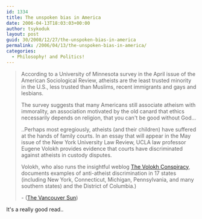 ```yaml
---
id: 1334
title: The unspoken bias in America
date: 2006-04-13T18:03:03+00:00
author: tsykoduk
layout: post
guid: 30/2008/12/27/the-unspoken-bias-in-america
permalink: /2006/04/13/the-unspoken-bias-in-america/
categories:
  - Philosophy! and Politics!
---
```

<blockquote>According to a University of Minnesota survey in the April issue of the American Sociological Review, atheists are the least trusted minority in the U.S., less trusted than Muslims, recent immigrants and gays and lesbians.

<p>The survey suggests that many Americans still associate atheism with immorality, an association motivated by the old canard that ethics necessarily depends on religion, that you can't be good without God...</p>


<p>..Perhaps most egregiously, atheists (and their children) have suffered at the hands of family courts. In an essay that will appear in the May issue of the New York University Law Review, <span class="caps">UCLA</span> law professor Eugene Volokh provides evidence that courts have discriminated against atheists in custody disputes.</p>


<p>Volokh, who also runs the insightful weblog <a href="http://volokh.com/">The Volokh Conspiracy</a>, documents examples of anti-atheist discrimination in 17 states (including New York, Connecticut, Michigan, Pennsylvania, and many southern states) and the District of Columbia.)</p>


<p>- (<a href="http://www.canada.com/vancouversun/columnists/story.html?id=92ae2eb3-7d80-42b9-befb-7a207192f1f1&#38;p=1">The Vancouver Sun</a>)</blockquote>
It's a really good read..</p>